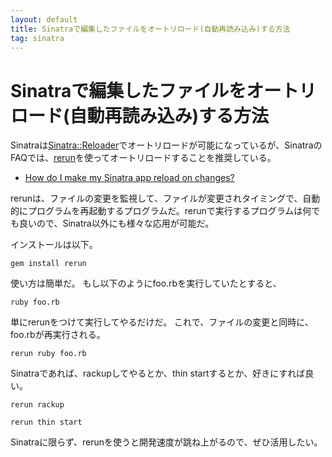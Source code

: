 ```yaml
---
layout: default
title: Sinatraで編集したファイルをオートリロード(自動再読み込み)する方法
tag: sinatra
---
```


# Sinatraで編集したファイルをオートリロード(自動再読み込み)する方法

Sinatraは[Sinatra::Reloader](http://www.sinatrarb.com/contrib/reloader)でオートリロードが可能になっているが、SinatraのFAQでは、[rerun](https://github.com/alexch/rerun)を使ってオートリロードすることを推奨している。

- [How do I make my Sinatra app reload on changes?](http://www.sinatrarb.com/faq.html#reloading)

rerunは、ファイルの変更を監視して、ファイルが変更されタイミングで、自動的にプログラムを再起動するプログラムだ。rerunで実行するプログラムは何でも良いので、Sinatra以外にも様々な応用が可能だ。

インストールは以下。

    gem install rerun

使い方は簡単だ。
もし以下のようにfoo.rbを実行していたとすると、

    ruby foo.rb

単にrerunをつけて実行してやるだけだ。
これで、ファイルの変更と同時に、foo.rbが再実行される。

    rerun ruby foo.rb

Sinatraであれば、rackupしてやるとか、thin startするとか、好きにすれば良い。

~~~~
rerun rackup
~~~~

~~~~
rerun thin start
~~~~

Sinatraに限らず、rerunを使うと開発速度が跳ね上がるので、ぜひ活用したい。
